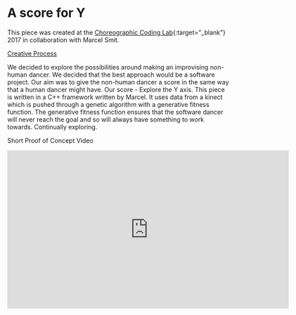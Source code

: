 

# A score for Y


This piece was created at the [Choreographic Coding Lab](http://choreographiccoding.org/){:target="_blank"} 2017 in collaboration with Marcel Smit.

[Creative Process](creativeProcess.md) 

We decided to explore the possibilities around making an improvising non-human dancer. We decided that the best approach would be a software project. Our aim was to give the non-human dancer a score in the same way that a human dancer might have. Our score - Explore the Y axis. This piece is written in a C++ framework written by Marcel. It uses data from a kinect which is pushed through a genetic algorithm with a generative fitness function. The generative fitness function ensures that the software dancer will never reach the goal and so will always have something to work towards. Continually exploring. 


Short Proof of Concept Video


<iframe width="640" height="360" src="https://www.youtube.com/embed/65jo79s2tGo" frameborder="0" allow="autoplay; encrypted-media" allowfullscreen></iframe>




